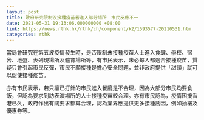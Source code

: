 ```yaml
---
layout: post
title: 政府研究限制沒接種疫苗者進入部分場所　市民反應不一
date: 2021-05-31 19:13:06.000000000 +08:00
link: https://news.rthk.hk/rthk/ch/component/k2/1593577-20210531.htm
categories: rthk
---
```


當局會研究在第五波疫情發生時，是否限制未接種疫苗人士進入食肆、學校、宿舍、地盤、表列現場所及體育場所等，有市民表示，未必每人都適合接種疫苗，質疑只會引起市民反彈，市民不願接種是擔心安全問題，並非政府提供「甜頭」就可以促使接種疫苗。

亦有市民表示，若只讓已打針的市民進入餐廳是不合理，因為大部分市民均要食飯，但認為要求到訪表演場所的人士接種疫苗較合理。亦有市民認為，疫情困擾香港已久，政府作出有關要求都算合理，認為業界應提供更多接種誘因，例如抽樓及優惠券等。
